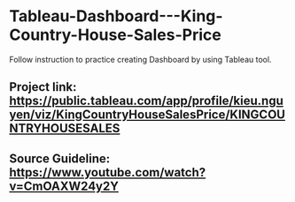 # Tableau-Dashboard---King-Country-House-Sales-Price
Follow instruction to practice creating Dashboard by using Tableau tool.
## Project link: https://public.tableau.com/app/profile/kieu.nguyen/viz/KingCountryHouseSalesPrice/KINGCOUNTRYHOUSESALES
## Source Guideline: https://www.youtube.com/watch?v=CmOAXW24y2Y
